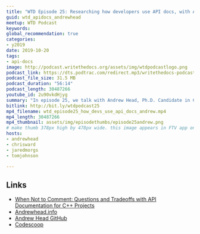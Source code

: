 ```yaml
---
title: "WTD Episode 25: Researching how developers use API docs, with Andrew Head"
guid: wtd_apidocs_andrewhead
meetup: WTD Podcast
keywords:
global_recommendation: true
categories:
- y2019
date: 2019-10-20
tags:
- api-docs
image: http://podcast.writethedocs.org/assets/img/wtdpodcastlogo.png
podcast_link: https://dts.podtrac.com/redirect.mp3/writethedocs-podcast.s3-us-west-2.amazonaws.com/wtd_episode25_how_devs_use_api_docs_andrew.mp3
podcast_file_size: 31.5 MB
podcast_duration: "56:14"
podcast_length: 30487266
youtube_id: 2u90vkdHjyg
summary: "In episode 25, we talk with Andrew Head, Ph.D. Candidate in Computer Science at UC Berkeley, about his research on how developers use API documentation. Specifically, we focused on a recent article he co-authored titled <a href='https://andrewhead.info/assets/pdf/when-not-to-comment.pdf'>When Not to Comment: Questions and Tradeoffs with API Documentation for C++ Projects</a>. During the podcast, we chat about the following: where developers look for information, how developers manage information in Google’s unique billion-line code base, when it's appropriate to just let developers read the code directly versus creating documentation, what kind of information developers look for in API documentation, the relevance of document generators such as Doxygen, and more. Andrew also talked about some projects he's working on to build interactive tools for developers to share code expertise."
bitlink: http://bit.ly/wtdpodcast25
mp4_filename: wtd_episode25_how_devs_use_api_docs_andrew.mp4
mp4_length: 30487266
mp4_thumbnail: assets/img/episodethumbs/episode25andrew.png
# make thumb 378px high by 478px wide. this image appears in FTV app only
hosts:
- andrewhead
- chrisward
- jaredmorgs
- tomjohnson

---
```


## Links

* [When Not to Comment: Questions and Tradeoffs with API Documentation for C++ Projects](https://andrewhead.info/assets/pdf/when-not-to-comment.pdf)
* [Andrewhead.info](https://andrewhead.info/)
* [Andrew Head GitHub](https://github.com/andrewhead)
* [Codescoop](https://github.com/andrewhead/codescoop)

